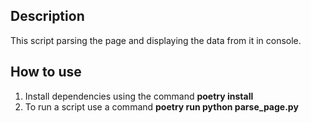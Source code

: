 ## Description 

This script parsing the page and displaying the data from it in console.

## How to use

1. Install dependencies using the command **poetry install** 
2. To run a script use a command **poetry run python parse_page.py**